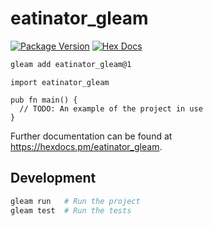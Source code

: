 # eatinator_gleam

[![Package Version](https://img.shields.io/hexpm/v/eatinator_gleam)](https://hex.pm/packages/eatinator_gleam)
[![Hex Docs](https://img.shields.io/badge/hex-docs-ffaff3)](https://hexdocs.pm/eatinator_gleam/)

```sh
gleam add eatinator_gleam@1
```
```gleam
import eatinator_gleam

pub fn main() {
  // TODO: An example of the project in use
}
```

Further documentation can be found at <https://hexdocs.pm/eatinator_gleam>.

## Development

```sh
gleam run   # Run the project
gleam test  # Run the tests
```

